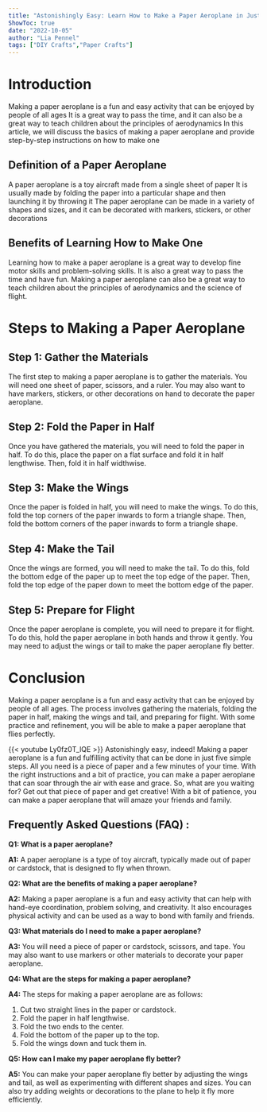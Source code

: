 ```yaml
---
title: "Astonishingly Easy: Learn How to Make a Paper Aeroplane in Just 5 Simple Steps!"
ShowToc: true 
date: "2022-10-05"
author: "Lia Pennel" 
tags: ["DIY Crafts","Paper Crafts"]
---
```

# Introduction 
Making a paper aeroplane is a fun and easy activity that can be enjoyed by people of all ages It is a great way to pass the time, and it can also be a great way to teach children about the principles of aerodynamics In this article, we will discuss the basics of making a paper aeroplane and provide step-by-step instructions on how to make one

## Definition of a Paper Aeroplane
A paper aeroplane is a toy aircraft made from a single sheet of paper It is usually made by folding the paper into a particular shape and then launching it by throwing it The paper aeroplane can be made in a variety of shapes and sizes, and it can be decorated with markers, stickers, or other decorations

## Benefits of Learning How to Make One
Learning how to make a paper aeroplane is a great way to develop fine motor skills and problem-solving skills. It is also a great way to pass the time and have fun. Making a paper aeroplane can also be a great way to teach children about the principles of aerodynamics and the science of flight.

# Steps to Making a Paper Aeroplane

## Step 1: Gather the Materials
The first step to making a paper aeroplane is to gather the materials. You will need one sheet of paper, scissors, and a ruler. You may also want to have markers, stickers, or other decorations on hand to decorate the paper aeroplane.

## Step 2: Fold the Paper in Half
Once you have gathered the materials, you will need to fold the paper in half. To do this, place the paper on a flat surface and fold it in half lengthwise. Then, fold it in half widthwise.

## Step 3: Make the Wings
Once the paper is folded in half, you will need to make the wings. To do this, fold the top corners of the paper inwards to form a triangle shape. Then, fold the bottom corners of the paper inwards to form a triangle shape.

## Step 4: Make the Tail
Once the wings are formed, you will need to make the tail. To do this, fold the bottom edge of the paper up to meet the top edge of the paper. Then, fold the top edge of the paper down to meet the bottom edge of the paper.

## Step 5: Prepare for Flight
Once the paper aeroplane is complete, you will need to prepare it for flight. To do this, hold the paper aeroplane in both hands and throw it gently. You may need to adjust the wings or tail to make the paper aeroplane fly better.

# Conclusion
Making a paper aeroplane is a fun and easy activity that can be enjoyed by people of all ages. The process involves gathering the materials, folding the paper in half, making the wings and tail, and preparing for flight. With some practice and refinement, you will be able to make a paper aeroplane that flies perfectly.

{{< youtube Ly0fz0T_lQE >}} 
Astonishingly easy, indeed! Making a paper aeroplane is a fun and fulfilling activity that can be done in just five simple steps. All you need is a piece of paper and a few minutes of your time. With the right instructions and a bit of practice, you can make a paper aeroplane that can soar through the air with ease and grace. So, what are you waiting for? Get out that piece of paper and get creative! With a bit of patience, you can make a paper aeroplane that will amaze your friends and family.

## Frequently Asked Questions (FAQ) :
**Q1: What is a paper aeroplane?**

**A1:** A paper aeroplane is a type of toy aircraft, typically made out of paper or cardstock, that is designed to fly when thrown. 

**Q2: What are the benefits of making a paper aeroplane?**

**A2:** Making a paper aeroplane is a fun and easy activity that can help with hand-eye coordination, problem solving, and creativity. It also encourages physical activity and can be used as a way to bond with family and friends. 

**Q3: What materials do I need to make a paper aeroplane?**

**A3:** You will need a piece of paper or cardstock, scissors, and tape. You may also want to use markers or other materials to decorate your paper aeroplane. 

**Q4: What are the steps for making a paper aeroplane?**

**A4:** The steps for making a paper aeroplane are as follows:

1. Cut two straight lines in the paper or cardstock.
2. Fold the paper in half lengthwise.
3. Fold the two ends to the center.
4. Fold the bottom of the paper up to the top.
5. Fold the wings down and tuck them in. 

**Q5: How can I make my paper aeroplane fly better?**

**A5:** You can make your paper aeroplane fly better by adjusting the wings and tail, as well as experimenting with different shapes and sizes. You can also try adding weights or decorations to the plane to help it fly more efficiently.



